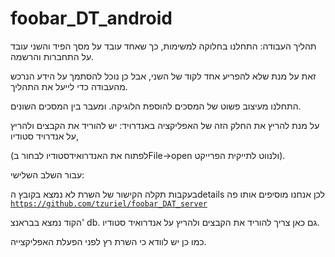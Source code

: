 # foobar_DT_android

תהליך העבודה: התחלנו בחלוקה למשימות, כך שאחד עובד על מסך הפיד והשני עובד על התחברות והרשמה.

זאת על מנת שלא להפריע אחד לקוד של השני, אבל כן נוכל להסתמך על הידע הנרכש מהעבודה כדי לייעל את התהליך.

התחלנו מעיצוב פשוט של המסכים להוספת הלוגיקה. ומעבר בין המסכים השונים. 

על מנת להריץ את החלק הזה של האפליקציה באנדרויד: יש להוריד את הקבצים ולהריץ על אנדרויד סטודיו,

(לפתוח את האנדרואידסטודיו לבחור בFile->open ולנווט לתייקית הפרייקט).

עבור השלב השלישי:

בעקבות תקלה הקישור של השרת לא נמצא בקובץ הdetails לכן אנחנו מוסיפים אותו פה  <code>https://github.com/tzuriel/foobar_DAT_server</code>

הקוד נמצא בבראנצ' db. גם כאן צריך להוריד את הקבצים ולהריץ על אנדרואיד סטודיו.

כמו כן יש לוודא כי השרת רץ לפני הפעלת האפליקצייה.
